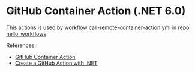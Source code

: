 # GitHub Container Action (.NET 6.0)

This actions is used by workflow [call-remote-container-action.yml](https://github.com/oaviles/demolab1/blob/main/.github/workflows/call-remote-container-action.yml) in repo [hello_workflows](https://github.com/oaviles/hello_workflows)

References: 
- [GitHub Container Action](https://docs.github.com/en/actions/creating-actions/creating-a-docker-container-action)
- [Create a GitHub Action with .NET](https://docs.microsoft.com/en-us/dotnet/devops/create-dotnet-github-action)
